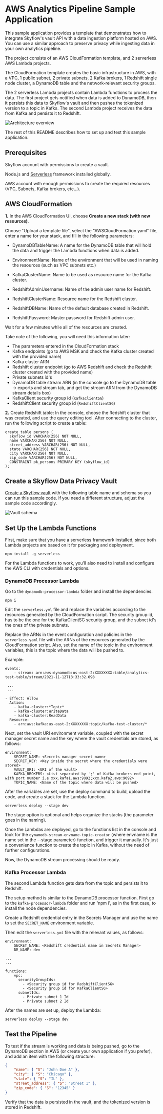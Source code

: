 # AWS Analytics Pipeline Sample Application

This sample application provides a template that demonstrates how to integrate Skyflow's vault API with a data ingestion platform hosted on AWS. You can use a similar approach to preserve privacy while ingesting data in your own analytics pipeline.

The project consists of an AWS CloudFormation template, and 2 serverless AWS Lambda projects.

The CloudFormation template creates the basic infrastructure in AWS, with a VPC, 1 public subnet, 2 private subnets, 2 Kafka brokers, 1 Redshift single node cluster, a DynamoDB table and the network-relevant security groups.

The 2 serverless Lambda projects contain Lambda functions to process the data. The first project gets notified when data is added to DynamoDB, then it persists this data to Skyflow's vault and then pushes the tokenized version to a topic in Kafka. The second Lambda project receives the data from Kafka and persists it to Redshift.

![Architecture overview](docs/img/AnalyticsArchitectureDiagram.png)

The rest of this README describes how to set up and test this sample application.

## Prerequisites

Skyflow account with permissions to create a vault.

Node.js and [Serverless](https://www.serverless.com/) framework installed globally.

AWS account with enough permissions to create the required resources (VPC, Subnets, Kafka brokers, etc...).

## AWS CloudFormation

**1.** In the AWS CloudFormation UI, choose **Create a new stack (with new resources)**.

Choose "Upload a template file", select the "AWSCloudFormation.yaml" file, enter a name for your stack, and fill in the following parameters:

- DynamoDBTableName: A name for the DynamoDB table that will hold the data and trigger the Lambda functions when data is added.

- EnvironmentName: Name of the environment that will be used in naming the resources (such as VPC subnets etc.)

- KafkaClusterName: Name to be used as resource name for the Kafka cluster.

- RedshiftAdminUsername: Name of the admin user name for Redshift.

- RedshiftClusterName: Resource name for the Redshift cluster.

- RedshiftDBName: Name of the default database created in Redshift.

- RedshiftPassword: Master password for Redshift admin user.

Wait for a few minutes while all of the resources are created.

Take note of the following, you will need this information later:
- The parameters entered in the CloudFormation stack
- Kafka endpoints (go to AWS MSK and check the Kafka cluster created with the provided name)
- Kafka cluster ARN
- Redshift cluster endpoint (go to AWS Redshift and check the Redshift cluster created with the provided name)
- Private subnets id's
- DynamoDB table stream ARN (in the console go to the DynamoDB table -> exports and stream tab, and get the stream ARN from the DynamoDB stream details box)
- KafkaClient security group id (`KafkaClientSG`)
- RedshiftClient security group id (`RedshiftClientSG`)

**2.** Create Redshift table: In the console, choose the Redshift cluster that was created, and use the query editing tool. After connecting to the cluster, run the following script to create a table:
```
create table persons (
  skyflow_id VARCHAR(256) NOT NULL,
  name VARCHAR(256) NOT NULL,
  street_address VARCHAR(256) NOT NULL,
  state VARCHAR(256) NOT NULL,
  city VARCHAR(256) NOT NULL,
  zip_code VARCHAR(256) NOT NULL,
  CONSTRAINT pk_persons PRIMARY KEY (skyflow_id)
);
```

## Create a Skyflow Data Privacy Vault

[Create a Skyflow vault](https://docs.skyflow.com/developer-portal/getting-started/creating-a-custom-vault/) with the following table name and schema so you can run this sample code. If you need a different structure, adjust the sample code accordingly.

![Vault schema](docs/img/vaultstructure.png)


## Set Up the Lambda Functions

First, make sure that you have a serverless framework installed, since both Lambda projects are based on it for packaging and deployment.
```
npm install -g serverless
```
For the Lambda functions to work, you'll also need to install and configure the AWS CLI with credentials and options.

### DynamoDB Processor Lambda

Go to the `dynamodb-processor-lambda` folder and install the dependencies.
```
npm i
```

Edit the `serverless.yml` file and replace the variables according to the resources generated by the CloudFormation script. The security group id, has to be the one for the KafkaClientSG security group, and the subnet id's the ones of the private subnets.

Replace the ARNs in the event configuration and policies in the `serverless.yaml` file with the ARNs of the resources generated by the CloudFormation script. Also, set the name of the topic in the environment variables, this is the topic where the data will be pushed to. 

Example:
```
events:
    - stream: arn:aws:dynamodb:us-east-2:XXXXXXXX:table/analytics-test-table/stream/2021-11-12T13:33:32.698
 
 ...
 ...

- Effect: Allow
  Action:
    - kafka-cluster:*Topic*
    - kafka-cluster:WriteData
    - kafka-cluster:ReadData
  Resource:
    - arn:aws:kafka:us-east-2:XXXXXXXX:topic/kafka-test-cluster/*
```

Next, set the vault URI environment variable, coupled with the secret manager secret name and the key where the vault credentials are stored, as follows:
```
environment:
    SECRET_NAME: <Secrets manager secret name>
    SECRET_KEY: <Key inside the secret where the credentials were stored>
    VAULT_URI: <URI of the vault>
    KAFKA_BROKERS: <List separated by ';' of Kafka brokers end point, with port number i.e xxx.kafa1.aws:9092;xxx.kafa2.aws:9092>
    TOPIC_NAME: <Name of the topic where data will be pushed>

```

After the variables are set, use the deploy command to build, upload the code, and create a stack for the Lambda function.
```
serverless deploy --stage dev
```

The stage option is optional and helps organize the stacks (the parameter goes in the naming).

Once the Lambdas are deployed, go to the functions list in the console and look for the `dynamodb-stream-envname-topic-creator` (where envname is the name set in the --stage parameter) function, and trigger it manually. It's just a convenience function to create the topic in Kafka, without the need of further configurations.

Now, the DynamoDB stream processing should be ready.

### Kafka Processor Lambda

The second Lambda function gets data from the topic and persists it to Redshift.

The setup method is similar to the DynamoDB processor function. First go to the `kafka-processor-lambda` folder and run 'npm i', as in the first case, to install the node dependencies.

Create a Redshift credential entry in the Secrets Manager and use the name to set the `SECRET_NAME` environment variable.

Then edit the `serverless.yml` file with the relevant values, as follows:
```
environment:
    SECRET_NAME: <Redshift credential name in Secrets Manager>
    DB_NAME: dev

...
...

functions:
    vpc:
      securityGroupIds:
        - <Security group id for RedshiftClientSG>
        - <Security group id for KafkaClientSG>
      subnetIds:
        - Private subnet 1 Id
        - Private subnet 2 Id
```

After the names are set up, deploy the Lambda:
```
serverless deploy --stage dev
```

## Test the Pipeline

To test if the stream is working and data is being pushed, go to the DynamoDB section in AWS (or create your own application if you prefer), and add an item with the following structure:

```json
{
    "name": { "S": "John Doe A" },
    "city": { "S": "Chicago" },
    "state": { "S": "IL" },
    "street_address": { "S": "Street 1" },
    "zip_code": { "S": "12345" }
}

```

Verify that the data is persisted in the vault, and the tokenized version is stored in Redshift.
